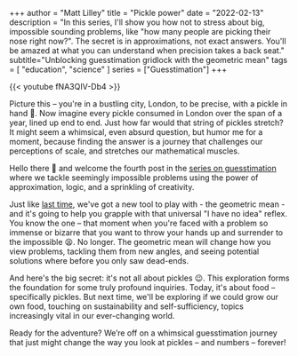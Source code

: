 +++
author = "Matt Lilley"
title = "Pickle power"
date = "2022-02-13"
description = "In this series, I'll show you how not to stress about big, impossible sounding problems, like \"how many people are picking their nose right now?\". The secret is in approximations, not exact answers. You'll be amazed at what you can understand when precision takes a back seat."
subtitle="Unblocking guesstimation gridlock with the geometric mean"
tags = [
    "education",
    "science"
]
series = ["Guesstimation"]
+++

{{< youtube fNA3QIV-Db4 >}}


Picture this – you're in a bustling city, London, to be precise, with a pickle in hand 🥒. Now imagine every pickle consumed in London over the span of a year, lined up end to end. Just how far would that string of pickles stretch? It might seem a whimsical, even absurd question, but humor me for a moment, because finding the answer is a journey that challenges our perceptions of scale, and stretches our mathematical muscles.

Hello there 👋 and welcome the fourth post in the [series on guesstimation](/series/guesstimation) where we tackle seemingly impossible problems using the power of approximation, logic, and a sprinkling of creativity.

Just like [last time](/posts/staggering-scales), we've got a new tool to play with - the geometric mean - and it's going to help you grapple with that universal "I have no idea" reflex. You know the one – that moment when you're faced with a problem so immense or bizarre that you want to throw your hands up and surrender to the impossible 😫. No longer. The geometric mean will change how you view problems, tackling them from new angles, and seeing potential solutions where before you only saw dead-ends.

And here's the big secret: it's not all about pickles 😉. This exploration forms the foundation for some truly profound inquiries. Today, it's about food – specifically pickles. But next time, we'll be exploring if we could grow our own food, touching on sustainability and self-sufficiency, topics increasingly vital in our ever-changing world.

Ready for the adventure? We’re off on a whimsical guesstimation journey that just might change the way you look at pickles – and numbers – forever!